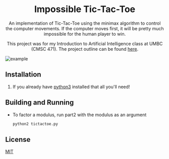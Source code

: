 <h1 align="center">
   Impossible Tic-Tac-Toe
</h1>
<p align="center">
   An implementation of Tic-Tac-Toe using the minimax algorithm to control the computer movements. If the computer moves first, it will be pretty much impossible for the human player to win.
 </p>
 <p align="center">
  This project was for my Introduction to Artificial Intelligence class at UMBC (CMSC 471). The project outline can be found 
  <a href="https://github.com/ADMARIl/ImpossibleTicTacToe/blob/master/ASSIGNMENT.md" target="_blank">here</a>.
</p>

![example](https://imgs.xkcd.com/comics/tic_tac_toe.png)

## Installation

1. If you already have [python3](https://www.python.org/downloads/) installed that all you'll need!


## Building and Running

* To factor a modulus, run part2 with the modulus as an argument
    ```bash
    python2 tictactoe.py
    ```
  
## License

[MIT](https://choosealicense.com/licenses/mit/)